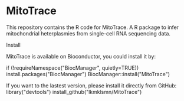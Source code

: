 # MitoTrace
This repository contains the R code for MitoTrace. A R package to infer mitochondrial heterplasmies from single-cell RNA sequencing data. 


Install 

MitoTrace is available on Bioconductor, you could install it by:

if (!requireNamespace("BiocManager", quietly=TRUE))
    install.packages("BiocManager")
BiocManager::install("MitoTrace")

If you want to the lastest version, please install it directly from GitHub:
library("devtools")
install_github("lkmklsmn/MitoTrace")